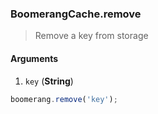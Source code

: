 ### BoomerangCache.remove

> Remove a key from storage

#### Arguments

1. `key` (**String**)


```js
boomerang.remove('key');
```